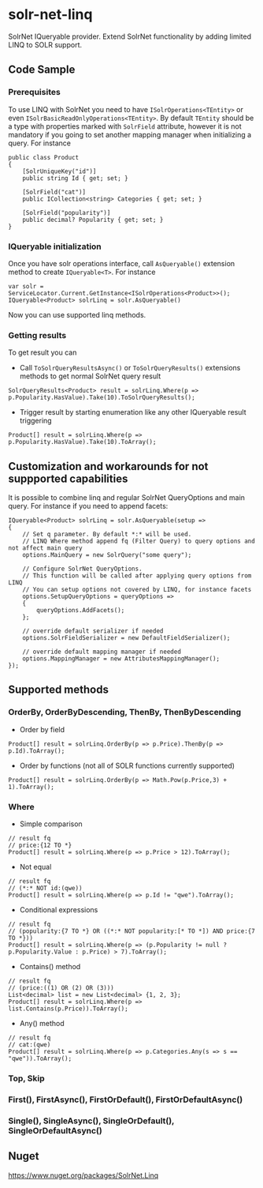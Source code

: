 # solr-net-linq
SolrNet IQueryable provider. Extend SolrNet functionality by adding limited LINQ to SOLR support.

## Code Sample
### Prerequisites
To use LINQ with SolrNet you need to have `ISolrOperations<TEntity>` or even `ISolrBasicReadOnlyOperations<TEntity>`. By default `TEntity` should be a type with properties marked with `SolrField` attribute, however it is not mandatory if you going to set another mapping manager when initializing a query. For instance 
```
public class Product
{
    [SolrUniqueKey("id")]
    public string Id { get; set; }

    [SolrField("cat")]
    public ICollection<string> Categories { get; set; }

    [SolrField("popularity")]
    public decimal? Popularity { get; set; }
}
```
### IQueryable initialization
Once you have solr operations interface, call `AsQueryable()` extension method to create `IQueryable<T>`. For instance 
```
var solr = ServiceLocator.Current.GetInstance<ISolrOperations<Product>>();
IQueryable<Product> solrLinq = solr.AsQueryable()
```
Now you can use supported linq methods.
### Getting results
To get result you can
 -  Call `ToSolrQueryResultsAsync()` or `ToSolrQueryResults()` extensions methods to get normal SolrNet query result
 ```
 SolrQueryResults<Product> result = solrLinq.Where(p => p.Popularity.HasValue).Take(10).ToSolrQueryResults();
 ```
 - Trigger result by starting enumeration like any other IQueryable result triggering
 ```
 Product[] result = solrLinq.Where(p => p.Popularity.HasValue).Take(10).ToArray();
 ```
## Customization and workarounds for not suppported capabilities
It is possible to combine linq and regular SolrNet QueryOptions and main query. For instance if you need to append facets:
```
IQueryable<Product> solrLinq = solr.AsQueryable(setup =>
{
    // Set q parameter. By default *:* will be used.
    // LINQ Where method append fq (Filter Query) to query options and not affect main query
    options.MainQuery = new SolrQuery("some query");

    // Configure SolrNet QueryOptions.
    // This function will be called after applying query options from LINQ
    // You can setup options not covered by LINQ, for instance facets
    options.SetupQueryOptions = queryOptions =>
    {
        queryOptions.AddFacets();
    };

    // override default serializer if needed
    options.SolrFieldSerializer = new DefaultFieldSerializer();

    // override default mapping manager if needed
    options.MappingManager = new AttributesMappingManager();
});
```

## Supported methods

### OrderBy, OrderByDescending, ThenBy, ThenByDescending
  - Order by field
 ```
 Product[] result = solrLinq.OrderBy(p => p.Price).ThenBy(p => p.Id).ToArray();
 ```
  - Order by functions (not all of SOLR functions currently supported)
 ```
 Product[] result = solrLinq.OrderBy(p => Math.Pow(p.Price,3) + 1).ToArray();
 ```
### Where
  - Simple comparison
  ```
  // result fq  
  // price:{12 TO *}
  Product[] result = solrLinq.Where(p => p.Price > 12).ToArray();
  ```
  - Not equal
  ```
  // result fq  
  // (*:* NOT id:(qwe))
  Product[] result = solrLinq.Where(p => p.Id != "qwe").ToArray();
  ```
  - Conditional expressions
  ```
  // result fq  
  // (popularity:{7 TO *} OR ((*:* NOT popularity:[* TO *]) AND price:{7 TO *}))
  Product[] result = solrLinq.Where(p => (p.Popularity != null ? p.Popularity.Value : p.Price) > 7).ToArray();
  ```
  - Contains() method
  ```
  // result fq  
  // (price:((1) OR (2) OR (3)))
  List<decimal> list = new List<decimal> {1, 2, 3};
  Product[] result = solrLinq.Where(p => list.Contains(p.Price)).ToArray();
  ```
  - Any() method
  ```
  // result fq  
  // cat:(qwe)
  Product[] result = solrLinq.Where(p => p.Categories.Any(s => s == "qwe")).ToArray();
  ```
  ### Top, Skip
  ### First(), FirstAsync(), FirstOrDefault(), FirstOrDefaultAsync()
  ### Single(), SingleAsync(), SingleOrDefault(), SingleOrDefaultAsync()
## Nuget
https://www.nuget.org/packages/SolrNet.Linq
